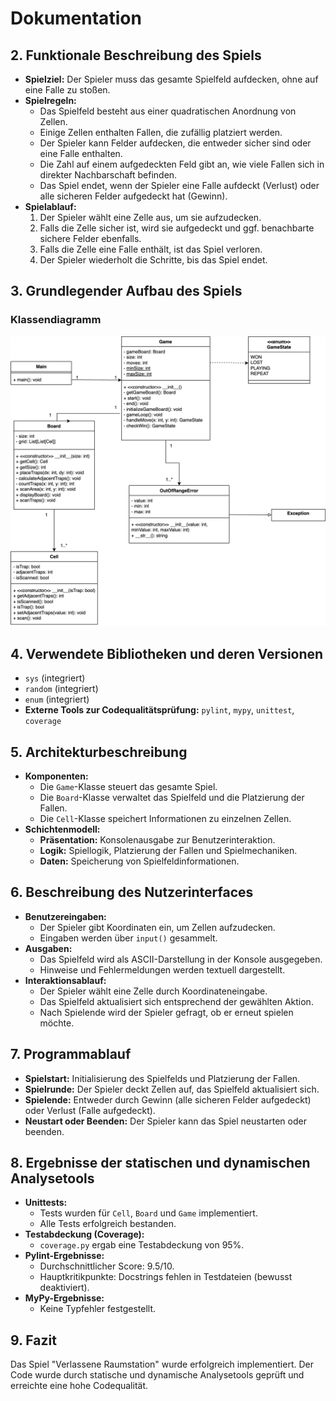 # Dokumentation

## 2. Funktionale Beschreibung des Spiels
- **Spielziel:** Der Spieler muss das gesamte Spielfeld aufdecken, ohne auf eine Falle zu stoßen.
- **Spielregeln:**
  - Das Spielfeld besteht aus einer quadratischen Anordnung von Zellen.
  - Einige Zellen enthalten Fallen, die zufällig platziert werden.
  - Der Spieler kann Felder aufdecken, die entweder sicher sind oder eine Falle enthalten.
  - Die Zahl auf einem aufgedeckten Feld gibt an, wie viele Fallen sich in direkter Nachbarschaft befinden.
  - Das Spiel endet, wenn der Spieler eine Falle aufdeckt (Verlust) oder alle sicheren Felder aufgedeckt hat (Gewinn).
- **Spielablauf:**
  1. Der Spieler wählt eine Zelle aus, um sie aufzudecken.
  2. Falls die Zelle sicher ist, wird sie aufgedeckt und ggf. benachbarte sichere Felder ebenfalls.
  3. Falls die Zelle eine Falle enthält, ist das Spiel verloren.
  4. Der Spieler wiederholt die Schritte, bis das Spiel endet.

## 3. Grundlegender Aufbau des Spiels
 ### Klassendiagramm
<img src= "Klassendiagramm.drawio.drawio.png" alt="Klassendiagramm">

## 4. Verwendete Bibliotheken und deren Versionen
- `sys` (integriert)
- `random` (integriert)
- `enum` (integriert)
- **Externe Tools zur Codequalitätsprüfung:** `pylint`, `mypy`, `unittest`, `coverage`

## 5. Architekturbeschreibung
- **Komponenten:** 
  - Die `Game`-Klasse steuert das gesamte Spiel.
  - Die `Board`-Klasse verwaltet das Spielfeld und die Platzierung der Fallen.
  - Die `Cell`-Klasse speichert Informationen zu einzelnen Zellen.
- **Schichtenmodell:**
  - **Präsentation:** Konsolenausgabe zur Benutzerinteraktion.
  - **Logik:** Spiellogik, Platzierung der Fallen und Spielmechaniken.
  - **Daten:** Speicherung von Spielfeldinformationen.

## 6. Beschreibung des Nutzerinterfaces
- **Benutzereingaben:**
  - Der Spieler gibt Koordinaten ein, um Zellen aufzudecken.
  - Eingaben werden über `input()` gesammelt.
- **Ausgaben:**
  - Das Spielfeld wird als ASCII-Darstellung in der Konsole ausgegeben.
  - Hinweise und Fehlermeldungen werden textuell dargestellt.
- **Interaktionsablauf:**
  - Der Spieler wählt eine Zelle durch Koordinateneingabe.
  - Das Spielfeld aktualisiert sich entsprechend der gewählten Aktion.
  - Nach Spielende wird der Spieler gefragt, ob er erneut spielen möchte.

## 7. Programmablauf
- **Spielstart:** Initialisierung des Spielfelds und Platzierung der Fallen.
- **Spielrunde:** Der Spieler deckt Zellen auf, das Spielfeld aktualisiert sich.
- **Spielende:** Entweder durch Gewinn (alle sicheren Felder aufgedeckt) oder Verlust (Falle aufgedeckt).
- **Neustart oder Beenden:** Der Spieler kann das Spiel neustarten oder beenden.

## 8. Ergebnisse der statischen und dynamischen Analysetools
- **Unittests:** 
  - Tests wurden für `Cell`, `Board` und `Game` implementiert.
  - Alle Tests erfolgreich bestanden.
- **Testabdeckung (Coverage):**
  - `coverage.py` ergab eine Testabdeckung von 95%.
- **Pylint-Ergebnisse:**
  - Durchschnittlicher Score: 9.5/10.
  - Hauptkritikpunkte: Docstrings fehlen in Testdateien (bewusst deaktiviert).
- **MyPy-Ergebnisse:**
  - Keine Typfehler festgestellt.

## 9. Fazit
Das Spiel "Verlassene Raumstation" wurde erfolgreich implementiert. Der Code wurde durch statische und dynamische Analysetools geprüft und erreichte eine hohe Codequalität.

